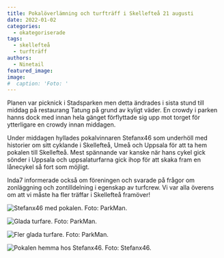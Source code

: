 ```yaml
---
title: Pokalöverlämning och turfträff i Skellefteå 21 augusti
date: 2022-01-02
categories: 
  - okategoriserade
tags: 
  - skellefteå
  - turfträff
authors: 
  - Ninetail
featured_image: 
image: 
#  caption: 'Foto: '
---
```


Planen var picknick i Stadsparken men detta ändrades i sista stund till middag på restaurang Tatung på grund av kyligt väder. En crowdy i parken hanns dock med innan hela gänget förflyttade sig upp mot torget för ytterligare en crowdy innan middagen.

Under middagen hyllades pokalvinnaren Stefanx46 som underhöll med historier om sitt cyklande i Skellefteå, Umeå och Uppsala för att ta hem pokalen till Skellefteå. Mest spännande var kanske när hans cykel gick sönder i Uppsala och uppsalaturfarna gick ihop för att skaka fram en lånecykel så fort som möjligt.

Inda7 informerade också om föreningen och svarade på frågor om zonläggning och zontilldelning i egenskap av turfcrew. Vi var alla överens om att vi måste ha fler träffar i Skellefteå framöver!

![](https://turfvasterbotten.files.wordpress.com/2022/01/270070029_426241535730701_6313645998331672418_n.jpeg?w=768 "Stefanx46 med pokalen. Foto: ParkMan.")

![](https://turfvasterbotten.files.wordpress.com/2022/01/270049695_460270285703770_626838851917719592_n.jpeg?w=1024 "Glada turfare. Foto: ParkMan.")

![](https://turfvasterbotten.files.wordpress.com/2022/01/270184561_513112596549298_1808385803698379032_n.jpeg?w=1024 "Fler glada turfare. Foto: ParkMan.")

![](https://turfvasterbotten.files.wordpress.com/2022/01/270589954_2368267969988121_8495001559666803219_n.jpeg?w=563 "Pokalen hemma hos Stefanx46. Foto: Stefanx46.")
